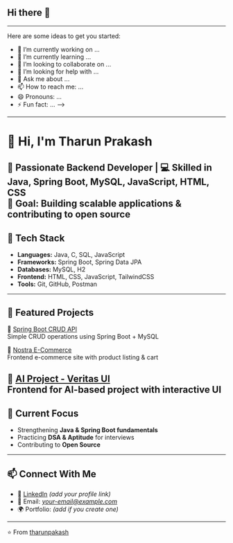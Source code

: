 ## Hi there 👋
---
Here are some ideas to get you started:

- 🔭 I’m currently working on ...
- 🌱 I’m currently learning ...
- 👯 I’m looking to collaborate on ...
- 🤔 I’m looking for help with ...
- 💬 Ask me about ...
- 📫 How to reach me: ...
- 😄 Pronouns: ...
- ⚡ Fun fact: ...
-->
---
# 👋 Hi, I'm Tharun Prakash  

🚀 Passionate **Backend Developer** | 💻 Skilled in **Java, Spring Boot, MySQL, JavaScript, HTML, CSS**  
🎯 Goal: Building scalable applications & contributing to open source  
---
## 🔧 Tech Stack
- **Languages:** Java, C, SQL, JavaScript  
- **Frameworks:** Spring Boot, Spring Data JPA  
- **Databases:** MySQL, H2  
- **Frontend:** HTML, CSS, JavaScript, TailwindCSS  
- **Tools:** Git, GitHub, Postman  
---
## 📌 Featured Projects
🔹 [Spring Boot CRUD API](https://github.com/tharunpakash/sprinboot-crud)  
Simple CRUD operations using Spring Boot + MySQL  

🔹 [Nostra E-Commerce](https://github.com/tharunpakash/Nostra-Ecommerce)  
Frontend e-commerce site with product listing & cart  

🔹 [AI Project - Veritas UI](https://github.com/tharunpakash/AI-project)  
Frontend for AI-based project with interactive UI  
---
## 🌱 Current Focus
- Strengthening **Java & Spring Boot fundamentals**  
- Practicing **DSA & Aptitude** for interviews  
- Contributing to **Open Source**  
---
## 📫 Connect With Me
- 💼 [LinkedIn](https://www.linkedin.com) *(add your profile link)*  
- 📧 Email: *your-email@example.com*  
- 🌍 Portfolio: *(add if you create one)*  
---
⭐️ From [tharunpakash](https://github.com/tharunpakash)

